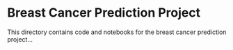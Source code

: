 # Breast Cancer Prediction Project
This directory contains code and notebooks for the breast cancer prediction project...
